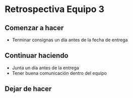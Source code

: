 # Retrospectiva Equipo 3

## Comenzar a hacer
- Terminar consignas un día antes de la fecha de entrega

## Continuar haciendo
- Junta un día antes de la entrega
- Tener buena comunicación dentro del equipo

## Dejar de hacer
